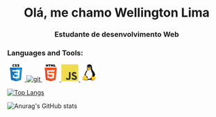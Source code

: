 <h1 align="center">Olá, me chamo Wellington Lima</h1>
<h3 align="center">Estudante de desenvolvimento Web</h3>


<h3 align="left">Languages and Tools:</h3>
<p align="left">  <a href="https://www.w3schools.com/css/" target="_blank"> <img
            src="https://raw.githubusercontent.com/devicons/devicon/master/icons/css3/css3-original-wordmark.svg"
            alt="css3" width="40" height="40" /> </a> <a
        href="https://git-scm.com/" target="_blank"> <img
            src="https://www.vectorlogo.zone/logos/git-scm/git-scm-icon.svg" alt="git" width="40" height="40" /> </a> <a
        href="https://www.w3.org/html/" target="_blank"> <img
            src="https://raw.githubusercontent.com/devicons/devicon/master/icons/html5/html5-original-wordmark.svg"
            alt="html5" width="40" height="40" /> </a> <a href="https://developer.mozilla.org/en-US/docs/Web/JavaScript"
        target="_blank"> <img
            src="https://raw.githubusercontent.com/devicons/devicon/master/icons/javascript/javascript-original.svg"
            alt="javascript" width="40" height="40" /> </a> <a href="https://www.linux.org/" target="_blank"> <img
            src="https://raw.githubusercontent.com/devicons/devicon/master/icons/linux/linux-original.svg" alt="linux"
            width="40" height="40" /> </a>
</p>


[![Top
Langs](https://github-readme-stats.vercel.app/api/top-langs/?username=LegendarySix&layout=compact&theme=tokyonight)](https://github.com/LegendarySix/github-readme-stats)

![Anurag's GitHub
stats](https://github-readme-stats.vercel.app/api?username=LegendarySix&count_private=true&show_icons=true&theme=tokyonight)


